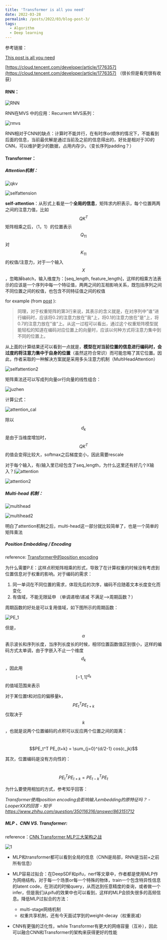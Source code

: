 ```yaml
---
title: 'Transformer is all you need'
date: 2022-03-28
permalink: /posts/2022/03/blog-post-3/
tags:
  - Algorithm
  - Deep learning
---
```






参考链接：

[This post is all you need](https://www.ylkz.life/deeplearning/p10553832/)

[https://cloud.tencent.com/developer/article/1776357](https://cloud.tencent.com/developer/article/1776357) （很长但是看完很有收获）

#### RNN：

![RNN](https://github.com/SibylGao/SibylGao.github.io/blob/b07c85c47d8c95d0055b882f984d2a7845ae16df/_posts/post/RNN.jpg)

RNN在MVS 中的应用：Recurrent MVS系列：

![rmvs](https://github.com/SibylGao/SibylGao.github.io/blob/b07c85c47d8c95d0055b882f984d2a7845ae16df/_posts/post/rmvs.png)

RNN相对于CNN的缺点：计算时不能并行，在有时序or顺序的情况下，不能看到后面的信息，当前最优解是通过当前及之前的信息得出的，好处是相对于3D的CNN，可以维护更少的数据，占用内存少。（变长序列padding？）



#### Transformer：

##### Attention机制：

![qkv](_posts/post/qkv.png)  

![selfattension](_posts/post/selfattension.png)

**self-attention**：从形式上看是一个**全局的信息**，矩阵求内积表示，每个位置两两之间的注意力值，比如$$QK^T$$矩阵相乘之后，（1，1）的位置表示$$Q_{11}$$对$$K_{11}$$的权值/注意力，对于一个输入$$X$$，忽略掉batch，输入维度为：[seq_length, feature_length]，这样的相乘方法表示的应该是一个序列中每一个特征值，两两之间的互相影响关系，既包括序列之间不同位置之间的权值，也包含不同特征值之间的权值

for example (from [post](https://www.ylkz.life/deeplearning/p10553832/) ):

> 同理，对于权重矩阵的第3行来说，其表示的含义就是，在对序列中”谁“进行编码时，应该将0.2的注意力放在”我“上，将0.1的注意力放在”是“上，将0.7的注意力放在”谁“上。从这一过程可以看出，通过这个权重矩阵模型就能轻松的知道在编码对应位置上的向量时，应该以何种方式将注意力集中到不同的位置上。

从上面的计算结果还可以看到一点就是，**模型在对当前位置的信息进行编码时，会过度的将注意力集中于自身的位置**（虽然这符合常识）而可能忽略了其它位置。因此，作者采取的一种解决方案就是采用多头注意力机制（MultiHeadAttention）

![selfattention2](_posts/post/selfattention2.png)

矩阵乘法还可以写成列向量or行向量的线性组合：

![juzhen](_posts/post/juzhen.png)

计算公式：

![attention_cal](_posts/post/attention_cal.png)

除以$$d_k$$是由于当维度增加时，$$QK^T$$的值会变得比较大，softmax之后梯度变小，因此需要rescale

对于每个输入，有(输入里已经包含了seq_length，为什么这里还有好几个X输入？)![attention](_posts/post/attention.jpeg)

![attention2](_posts/post/attention2.jpeg)



##### **Multi-head 机制：**

![multihead](_posts/post/multihead.jpeg)

![multihead2](_posts/post/multihead2.png)

明白了attention机制之后，multi-head这一部分就比较简单了，也是一个简单的矩阵乘法

##### Position Embedding / Encoding

reference: [Transformer中的position encoding](https://zhuanlan.zhihu.com/p/166244505)

为什么需要P.E：这样点积矩阵相乘的形式，导致了在计算权重的时候没有考虑到位置信息对于权重的影响。对于编码的需求：

1. 同一单词在不同位置的需求，体现先后的次序，编码不应随着文本长度变化而变化
2. 有值域，不能无限延申 （单调递增/递减 不满足——>周期函数？）

周期函数的好处是可以复用值域，如下图所示的周期函数：

![PE_1](_posts/post/PE_1.png)

但是，$$\alpha$$表示波长和序列长度，当序列长度长的时候，相邻位置函数值区别很小，这样的编码方式太单调，由于字嵌入不止一个维度$$d_{k}$$，因此用$$[-1,1]^{d_{k}}$$的值域范围来表示

对于某位置t和对应的偏移量k，$$PE_t^T  PE_{t+k}$$仅取决于$$k$$，也就是说两个位置编码的点积可以反应两个位置之间的距离：

​												$$PE_t^T  PE_{t+k} = \sum_{j=0}^{d/2-1} cos(c_jk)$$

其次，位置编码是没有方向性的：

​												$$PE_t^T  PE_{t+k} = PE_{t-k}^T  PE_{t}$$

为什么要使用相加的方式，参考知乎回答：

*Transformer使用position encoding会影响输入embedding的原特征吗？ - LooperXX的回答 - 知乎 https://www.zhihu.com/question/350116316/answer/863151712*



##### MLP 、CNN VS. Transformer:

reference：[CNN,Transformer,MLP三大架构之战](https://mp.weixin.qq.com/s/s3VyrziSsMIeAFviytN7Fw)

![1](_posts/post/1.png)

+ MLP和transformer都可以看到全局的信息（CNN是局部，RNN是当前+之前所有信息）
+ MLP容易过拟合：在DeepSDF和pifu，nerf等文章中，作者都是使用MLP作为网络结构，对于每一个场景or每一个特殊的物体，train一个包含特异性信息的latent code，在测试的时候query，从而达到任意精度的查询，或者做一个infer，但是我们从pifu的效果中也可以看到，这样的MLP会损失很多的高频信息。降低MLP过拟合的方法：
  + multi-stage网络机制
  + 权重共享机制，还有今天面试学到的weight-decay（权重衰减）

+ CNN有更强的泛化性，while Transformer有更大的网络容量（互补），因此可以融合CNN和Transformer的架构来获得更好的性能


